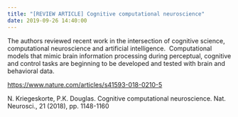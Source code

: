 ```yaml
---
title: "[REVIEW ARTICLE] Cognitive computational neuroscience"
date: 2019-09-26 14:40:00
---
```


The authors reviewed recent work in the intersection of cognitive science, computational neuroscience and artificial intelligence. 
Computational models that mimic brain information processing during perceptual, cognitive and control tasks are beginning to be developed and tested with brain and behavioral data. 

<https://www.nature.com/articles/s41593-018-0210-5>

N. Kriegeskorte, P.K. Douglas. Cognitive computational neuroscience. Nat. Neurosci., 21 (2018), pp. 1148-1160

